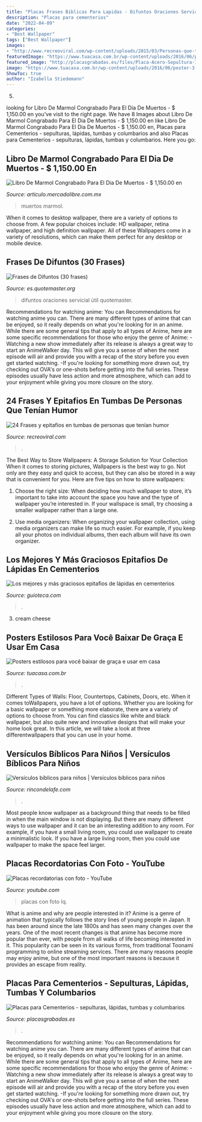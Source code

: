 ```yaml
---
title: "Placas Frases Biblicas Para Lapidas - Difuntos Oraciones Servicial útil Quotemaster"
description: "Placas para cementerios"
date: "2022-04-09"
categories:
- "Best Wallpaper"
tags: ["Best Wallpaper"]
images:
- "http://www.recreoviral.com/wp-content/uploads/2015/03/Personas-que-tuvieron-la-ultima-carcajada-16.jpg"
featuredImage: "https://www.tuacasa.com.br/wp-content/uploads/2016/06/poster-3.png"
featured_image: "http://placasgrabadas.es/files/Placa-Acero-Sepultura-14.jpg"
image: "https://www.tuacasa.com.br/wp-content/uploads/2016/06/poster-3.png"
ShowToc: true
author: "Izabella Stiedemann"
---
```



5.

	

		
looking for Libro De Marmol Congrabado Para El Dia De Muertos - $ 1,150.00 en you've visit to the right page. We have 8 Images about Libro De Marmol Congrabado Para El Dia De Muertos - $ 1,150.00 en like Libro De Marmol Congrabado Para El Dia De Muertos - $ 1,150.00 en, Placas para Cementerios - sepulturas, lápidas, tumbas y columbarios and also Placas para Cementerios - sepulturas, lápidas, tumbas y columbarios. Here you go:
		
    
## Libro De Marmol Congrabado Para El Dia De Muertos - $ 1,150.00 En

<img loading=lazy src="https://http2.mlstatic.com/libro-de-marmol-congrabado-para-el-dia-de-muertos-D_NQ_NP_2627-MLM2635948751_042012-F.jpg" onerror="this.onerror=null;this.src='https://tse1.mm.bing.net/th?id=OIP.QHXUWrWZ69HwPU84xSRtxQHaFj&amp;pid=15.1';" alt="Libro De Marmol Congrabado Para El Dia De Muertos - $ 1,150.00 en">

_Source: articulo.mercadolibre.com.mx_

>muertos marmol. 

	

When it comes to desktop wallpaper, there are a variety of options to choose from. A few popular choices include: HD wallpaper, retina wallpaper, and high definition wallpaper. All of these Wallpapers come in a variety of resolutions, which can make them perfect for any desktop or mobile device. 

    
## Frases De Difuntos (30 Frases)

<img loading=lazy src="https://es.quotemaster.org/images/71/7190ffbae6edc85e1c28e7c62f2e9415.jpg" onerror="this.onerror=null;this.src='https://tse1.mm.bing.net/th?id=OIP.i1LaFkGjzg7smkO8qg_pMgHaHa&amp;pid=15.1';" alt="Frases de Difuntos (30 frases)">

_Source: es.quotemaster.org_

>difuntos oraciones servicial útil quotemaster. 

	

Recommendations for watching anime: You can
Recommendations for watching anime you can. There are many different types of anime that can be enjoyed, so it really depends on what you're looking for in an anime. While there are some general tips that apply to all types of Anime, here are some specific recommendations for those who enjoy the genre of Anime: 
-Watching a new show immediately after its release is always a great way to start an AnimeWalker day. This will give you a sense of when the next episode will air and provide you with a recap of the story before you even get started watching. 
-If you're looking for something more drawn out, try checking out OVA's or one-shots before getting into the full series. These episodes usually have less action and more atmosphere, which can add to your enjoyment while giving you more closure on the story.

    
## 24 Frases Y Epitafios En Tumbas De Personas Que Tenían Humor

<img loading=lazy src="http://www.recreoviral.com/wp-content/uploads/2015/03/Personas-que-tuvieron-la-ultima-carcajada-16.jpg" onerror="this.onerror=null;this.src='https://tse1.mm.bing.net/th?id=OIP.bLJDNLSsdg726ZU6S29QhAAAAA&amp;pid=15.1';" alt="24 Frases y epitafios en tumbas de personas que tenían humor">

_Source: recreoviral.com_

>. 

	

The Best Way to Store Wallpapers: A Storage Solution for Your Collection
When it comes to storing pictures, Wallpapers is the best way to go. Not only are they easy and quick to access, but they can also be stored in a way that is convenient for you. Here are five tips on how to store wallpapers:
1) Choose the right size: When deciding how much wallpaper to store, it’s important to take into account the space you have and the type of wallpaper you’re interested in. If your wallspace is small, try choosing a smaller wallpaper rather than a large one.

2) Use media organizers: When organizing your wallpaper collection, using media organizers can make life so much easier. For example, if you keep all your photos on individual albums, then each album will have its own organizer.

    
## Los Mejores Y Más Graciosos Epitafios De Lápidas En Cementerios

<img loading=lazy src="http://gcdn.emol.cl/fotografia/files/2014/11/epitafios-fotos-12.jpg" onerror="this.onerror=null;this.src='https://tse3.mm.bing.net/th?id=OIP.Q8RykYEzfgUxx3WewlXg_QHaEv&amp;pid=15.1';" alt="Los mejores y más graciosos epitafios de lápidas en cementerios">

_Source: guioteca.com_

>. 

	

3. cream cheese 

    
## Posters Estilosos Para Você Baixar De Graça E Usar Em Casa

<img loading=lazy src="https://www.tuacasa.com.br/wp-content/uploads/2016/06/poster-3.png" onerror="this.onerror=null;this.src='https://tse4.mm.bing.net/th?id=OIP.kSxVNzADwc_kVKtTV0iU0gHaKe&amp;pid=15.1';" alt="Posters estilosos para você baixar de graça e usar em casa">

_Source: tuacasa.com.br_

>. 

	

Different Types of Walls: Floor, Countertops, Cabinets, Doors, etc.
When it comes toWallpapers, you have a lot of options. Whether you are looking for a basic wallpaper or something more elaborate, there are a variety of options to choose from. You can find classics like white and black wallpaper, but also quite new and innovative designs that will make your home look great. In this article, we will take a look at three differentwallpapers that you can use in your home.

    
## Versículos Bíblicos Para Niños | Versículos Bíblicos Para Niños

<img loading=lazy src="http://i1.wp.com/www.rincondelafe.com/wp-content/uploads/2016/02/promesas-biblicas-para-ninos.jpg?resize=566%2C566" onerror="this.onerror=null;this.src='https://tse3.mm.bing.net/th?id=OIP.bgmzerG8N8D6ID8kaYrjuwHaHa&amp;pid=15.1';" alt="Versículos bíblicos para niños | Versículos bíblicos para niños">

_Source: rincondelafe.com_

>. 

	

Most people know wallpaper as a background thing that needs to be filled in when the main window is not displaying. But there are many different ways to use wallpaper and it can be an interesting addition to any room. For example, if you have a small living room, you could use wallpaper to create a minimalistic look. If you have a large living room, then you could use wallpaper to make the space feel larger.

    
## Placas Recordatorias Con Foto - YouTube

<img loading=lazy src="http://i.ytimg.com/vi/pxJAYZhq-lQ/maxresdefault.jpg" onerror="this.onerror=null;this.src='https://tse3.mm.bing.net/th?id=OIP.7egudanl6cSWncQEO6D0BAHaEK&amp;pid=15.1';" alt="Placas recordatorias con foto - YouTube">

_Source: youtube.com_

>placas con foto lq. 

	

What is anime and why are people interested in it?
Anime is a genre of animation that typically follows the story lines of young people in Japan. It has been around since the late 1800s and has seen many changes over the years. One of the most recent changes is that anime has become more popular than ever, with people from all walks of life becoming interested in it. This popularity can be seen in its various forms, from traditional Toonami programming to online streaming services. There are many reasons people may enjoy anime, but one of the most important reasons is because it provides an escape from reality.

    
## Placas Para Cementerios - Sepulturas, Lápidas, Tumbas Y Columbarios

<img loading=lazy src="http://placasgrabadas.es/files/Placa-Acero-Sepultura-14.jpg" onerror="this.onerror=null;this.src='https://tse1.mm.bing.net/th?id=OIP.VHfoWpXPZ5BXeCV7BnIXvgHaFj&amp;pid=15.1';" alt="Placas para Cementerios - sepulturas, lápidas, tumbas y columbarios">

_Source: placasgrabadas.es_

>. 

	

Recommendations for watching anime: You can
Recommendations for watching anime you can. There are many different types of anime that can be enjoyed, so it really depends on what you're looking for in an anime. While there are some general tips that apply to all types of Anime, here are some specific recommendations for those who enjoy the genre of Anime: 
-Watching a new show immediately after its release is always a great way to start an AnimeWalker day. This will give you a sense of when the next episode will air and provide you with a recap of the story before you even get started watching. 
-If you're looking for something more drawn out, try checking out OVA's or one-shots before getting into the full series. These episodes usually have less action and more atmosphere, which can add to your enjoyment while giving you more closure on the story.

